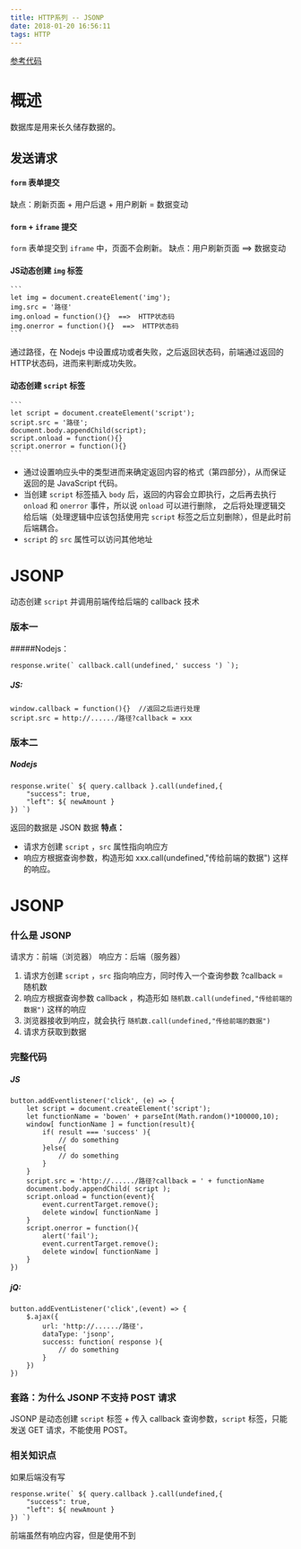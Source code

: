 ```yaml
---
title: HTTP系列 -- JSONP
date: 2018-01-20 16:56:11
tags: HTTP
---
```

[参考代码](https://github.com/bowen-wu/server-Node.js-demo/tree/master/JSONP)
# 概述
数据库是用来长久储存数据的。

## 发送请求
#### ` form ` 表单提交
缺点：刷新页面 + 用户后退 + 用户刷新 = 数据变动

#### ` form ` + ` iframe ` 提交
` form ` 表单提交到 ` iframe ` 中，页面不会刷新。
缺点：用户刷新页面  ==>  数据变动

#### JS动态创建 ` img ` 标签
    ```
    let img = document.createElement('img');
    img.src = '路径'
    img.onload = function(){}  ==>  HTTP状态码
    img.onerror = function(){}  ==>  HTTP状态码
    ```
通过路径，在 Nodejs 中设置成功或者失败，之后返回状态码，前端通过返回的HTTP状态码，进而来判断成功失败。

#### 动态创建 ` script ` 标签
    ```
    let script = document.createElement('script');
    script.src = '路径';
    document.body.appendChild(script);
    script.onload = function(){}
    script.onerror = function(){}
    ```
- 通过设置响应头中的类型进而来确定返回内容的格式（第四部分），从而保证返回的是 JavaScript 代码。
-  当创建  ` script ` 标签插入 ` body ` 后，返回的内容会立即执行，之后再去执行 ` onload ` 和 ` onerror ` 事件，所以说  ` onload ` 可以进行删除， 之后将处理逻辑交给后端（处理逻辑中应该包括使用完 ` script ` 标签之后立刻删除），但是此时前后端耦合。
- ` script ` 的 ` src ` 属性可以访问其他地址

# JSONP
动态创建 ` script ` 并调用前端传给后端的 callback 技术
### 版本一
#####Nodejs：
```
response.write(` callback.call(undefined,' success ') `);
```
    
##### JS:
```
window.callback = function(){}  //返回之后进行处理
script.src = http://....../路径?callback = xxx
```
### 版本二
##### Nodejs
```
response.write(` ${ query.callback }.call(undefined,{
    "success": true,
    "left": ${ newAmount }
}) `)
```
返回的数据是 JSON 数据
**特点：**
- 请求方创建 ` script ` ，` src ` 属性指向响应方
- 响应方根据查询参数，构造形如 xxx.call(undefined,"传给前端的数据") 这样的响应。

# JSONP
### 什么是 JSONP
请求方：前端（浏览器）
响应方：后端（服务器）
1. 请求方创建 ` script ` ，` src ` 指向响应方，同时传入一个查询参数 ?callback = 随机数
2. 响应方根据查询参数 callback ，构造形如 ` 随机数.call(undefined,"传给前端的数据") ` 这样的响应
3. 浏览器接收到响应，就会执行 ` 随机数.call(undefined,"传给前端的数据") ` 
4. 请求方获取到数据
### 完整代码
##### JS
```
button.addEventlistener('click', (e) => {
    let script = document.createElement('script');
    let functionName = 'bowen' + parseInt(Math.random()*100000,10);
    window[ functionName ] = function(result){
        if( result === 'success' ){
            // do something
        }else{
            // do something
        }
    }
    script.src = 'http://....../路径?callback = ' + functionName
    document.body.appendChild( script );
    script.onload = function(event){
        event.currentTarget.remove();
        delete window[ functionName ]
    }
    script.onerror = function(){
        alert('fail');
        event.currentTarget.remove();
        delete window[ functionName ]
    }
})
```
##### jQ:
```
button.addEventListener('click',(event) => {
    $.ajax({
        url: 'http://....../路径'，
        dataType: 'jsonp',
        success: function( response ){
            // do something
        }
    })
})
```

### 套路：为什么 JSONP 不支持 POST 请求
JSONP 是动态创建 ` script ` 标签 + 传入 callback 查询参数，` script ` 标签，只能发送 GET 请求，不能使用 POST。

### 相关知识点
如果后端没有写 
```
response.write(` ${ query.callback }.call(undefined,{
    "success": true,
    "left": ${ newAmount }
}) `)
```
前端虽然有响应内容，但是使用不到